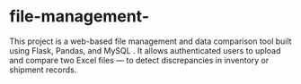 # file-management-
This project is a web-based file management and data comparison tool built using Flask, Pandas, and MySQL . It allows authenticated users to upload and compare two Excel files — to detect discrepancies in inventory or shipment records.
